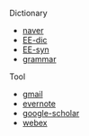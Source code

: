 Dictionary
- [naver]
- [EE-dic]
- [EE-syn]
- [grammar]

Tool
- [gmail]
- [evernote]
- [google-scholar]
- [webex]

[naver]: https://endic.naver.com/?sLn=kr
[EE-dic]: https://www.dictionary.com/
[EE-syn]: https://www.thesaurus.com/
[grammar]: https://www.grammarly.com/
[gmail]: https://mail.google.com/mail/u/0/#inbox
[evernote]: https://www.evernote.com/client/web?login=true#?an=true&fs=true&n=0b5c0dab-5ce0-4732-9f39-9901fc307130&s=s64&
[google-scholar]: https://scholar.google.com/schhp?hl=en&as_sdt=0,47
[webex]: https://signin.webex.com/signin?surl=https%3A%2F%2Fsignin.webex.com%2Fcollabs%2Fauth%3F&language=ko_KR
